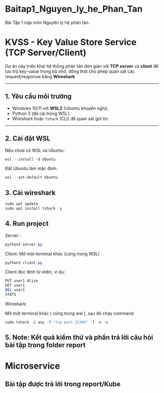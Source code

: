 # Baitap1_Nguyen_ly_he_Phan_Tan

Bài Tập 1 nộp môn Nguyên lý hệ phân tán.

# KVSS - Key Value Store Service (TCP Server/Client)

Dự án này triển khai hệ thống phân tán đơn giản với **TCP server** và **client** để lưu trữ key-value trong bộ nhớ, đồng thời cho phép quan sát các request/response bằng **Wireshark**

---

## 1. Yêu cầu môi trường

- Windows 10/11 với **WSL2** (Ubuntu khuyến nghị).
- Python 3 (đã cài trong WSL).
- Wireshark hoặc `tshark` (CLI) để quan sát gói tin.

---

## 2. Cài đặt WSL

Nếu chưa có WSL và Ubuntu:

```powershell
wsl --install -d Ubuntu

```

Đặt Ubuntu làm mặc định:

```powershell
wsl --set-default Ubuntu

```

## 3. Cài wireshark

```powershell
sudo apt update
sudo apt install tshark -y

```

## 4. Run project

Server :

```powershell
python3 server.py

```

Client:
Mở một terminal khác (cũng trong WSL)

```powershell
python3 client.py

```

Client đọc lệnh từ stdin, ví dụ:

```powershell
PUT user1 Alice
GET user1
DEL user1
STATS

```

Wireshark:

Mở một terminal khác ( cũng trong wsl ), sau đó chạy command

```powershell
sudo tshark -i any -f "tcp port 12345" -l -n -x

```

## 5. Note: Kết quả kiếm thử và phần trả lời câu hỏi bài tập trong folder report

# Microservice

## Bài tập được trả lời trong report/Kube
